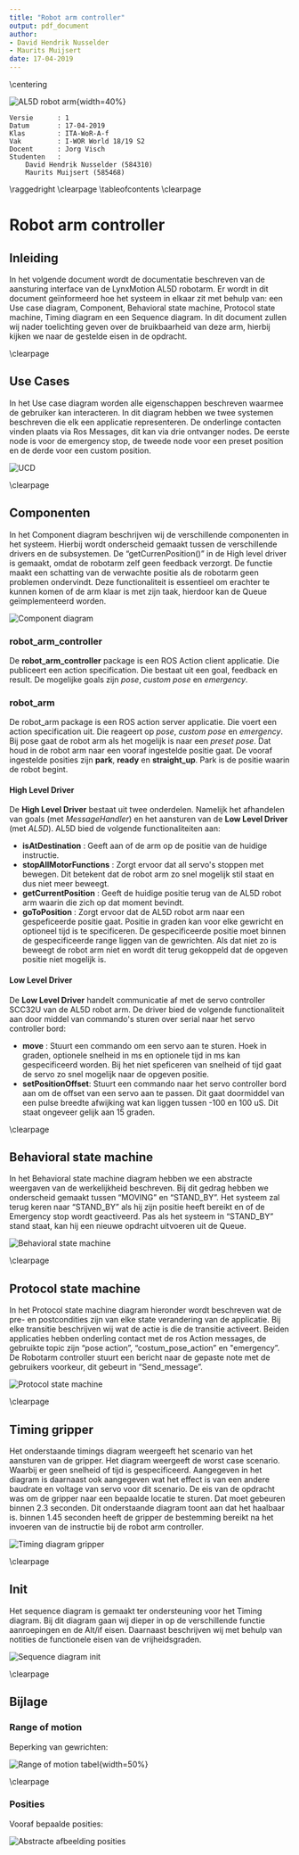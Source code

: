 ```yaml
---
title: "Robot arm controller"
output: pdf_document
author: 
- David Hendrik Nusselder
- Maurits Muijsert
date: 17-04-2019
---
```


\centering

![AL5D robot arm](images/picture.png){width=40%}

    Versie      : 1
    Datum       : 17-04-2019
    Klas        : ITA-WoR-A-f
    Vak         : I-WOR World 18/19 S2
    Docent      : Jorg Visch
    Studenten   :
        David Hendrik Nusselder (584310)
        Maurits Muijsert (585468)

\raggedright
\clearpage
\tableofcontents
\clearpage

# Robot arm controller

## Inleiding

In het volgende document wordt de documentatie beschreven van de aansturing interface van de LynxMotion AL5D robotarm. Er wordt in dit document geïnformeerd hoe het systeem in elkaar zit met behulp van: een Use case diagram, Component, Behavioral state machine, Protocol state machine, Timing diagram en een Sequence diagram. In dit document zullen wij nader toelichting geven over de bruikbaarheid van deze arm, hierbij kijken we naar de gestelde eisen in de opdracht.

\clearpage

## Use Cases

In het Use case diagram worden alle eigenschappen beschreven waarmee de gebruiker kan interacteren. In dit diagram hebben we twee systemen beschreven die elk een applicatie representeren. De onderlinge contacten vinden plaats via Ros Messages, dit kan via drie ontvanger nodes. De eerste node is voor de emergency stop, de tweede node voor een preset position en de derde voor een custom position.

![UCD](http://www.plantuml.com/plantuml/png/3SB1IWCn403Gkr-X1uzkm2YA8BAei7ihzDAUbjdiaAH99jl935lwzUtZFJn5SbaNLCwFGMHjNyOmR9sF4dJMXkmg2P9qhXPJDBOJ6gvpbGcuJ03KH3cIDmMQ89ibWcSepQXRkZK3YPRy8pKXVVU0hnzNdzx2kFkrXqlGRHYKq1wJtO_n9RLtby__drl_RF_kRm00)

\clearpage

## Componenten

In het Component diagram beschrijven wij de verschillende componenten in het systeem. Hierbij wordt onderscheid gemaakt tussen de verschillende drivers en de subsystemen. De “getCurrenPosition()” in de High level driver is gemaakt, omdat de robotarm zelf geen feedback verzorgt. De functie maakt een schatting van de verwachte positie als de robotarm geen problemen ondervindt. Deze functionaliteit is essentieel om erachter te kunnen komen of de arm klaar is met zijn taak, hierdoor kan de Queue geïmplementeerd worden.

![Component diagram](http://www.plantuml.com/plantuml/png/5SrFIuP04CVn-_Cgwj3LXQA485BwSqcAA0DFCgw3RhixQpEp2htwH-5t_7tuLgB0ccCuNJgo8O-OELpCgelS6yEm5PFJEGzPa6qYHTB2fcXYTlABXjEGj0UEFG29PdOqcGYYo6PqC354CVj_INJ89G0TiKTD7kcX1hmkI_hvAb-_iRrxyLtxr3GV-F_vlgxhc_ToQyDVvxVwwkPvtwb26dT-1W00)

### robot_arm_controller

De **robot_arm_controller** package is een ROS Action client applicatie. Die publiceert een action specification. Die bestaat uit een goal, feedback en result. De mogelijke goals zijn *pose*, *custom pose* en *emergency*.

### robot_arm

De robot_arm package is een ROS action server applicatie. Die voert een action specification uit. Die reageert op *pose*, *custom pose* en *emergency*. Bij pose gaat de robot arm als het mogelijk is naar een *preset pose*. Dat houd in de robot arm naar een vooraf ingestelde positie gaat. De vooraf ingestelde posities zijn **park**, **ready** en **straight_up**. Park is de positie waarin de robot begint.

#### High Level Driver

De **High Level Driver** bestaat uit twee onderdelen. Namelijk het afhandelen van goals (met *MessageHandler*) en het aansturen van de **Low Level Driver** (met *AL5D*). AL5D bied de volgende functionaliteiten aan:

* **isAtDestination** : Geeft aan of de arm op de positie van de huidige instructie.
* **stopAllMotorFunctions** : Zorgt ervoor dat all servo's stoppen met bewegen. Dit betekent dat de robot arm zo snel mogelijk stil staat en dus niet meer beweegt.
* **getCurrentPosition** : Geeft de huidige positie terug van de AL5D robot arm waarin die zich op dat moment bevindt.
* **goToPosition** : Zorgt ervoor dat de AL5D robot arm naar een gespeficeerde positie gaat. Positie in graden kan voor elke gewricht en optioneel tijd is te specificeren. De gespecificeerde positie moet binnen de gespecificeerde range liggen van de gewrichten. Als dat niet zo is beweegt de robot arm niet en wordt dit terug gekoppeld dat de opgeven positie niet mogelijk is.

#### Low Level Driver

De **Low Level Driver** handelt communicatie af met de servo controller SCC32U van de AL5D robot arm. De driver bied de volgende functionaliteit aan door middel van commando's sturen over serial naar het servo controller bord:

* **move** : Stuurt een commando om een servo aan te sturen. Hoek in graden, optionele snelheid in ms en optionele tijd in ms kan gespecificeerd worden. Bij het niet speficeren van snelheid of tijd gaat de servo zo snel mogelijk naar de opgeven positie.
* **setPositionOffset**: Stuurt een commando naar het servo controller bord aan om de offset van een servo aan te passen. Dit gaat doormiddel van een pulse breedte afwijking wat kan liggen tussen -100 en 100 uS. Dit staat ongeveer gelijk aan 15 graden.

\clearpage

## Behavioral state machine

In het Behavioral state machine diagram hebben we een abstracte weergaven van de werkelijkheid beschreven. Bij dit gedrag hebben we onderscheid gemaakt tussen “MOVING” en “STAND_BY”. Het systeem zal terug keren naar “STAND_BY” als hij zijn positie heeft bereikt en of de Emergency stop wordt geactiveerd. Pas als het systeem in “STAND_BY” stand staat, kan hij een nieuwe opdracht uitvoeren uit de Queue.

![Behavioral state machine](http://www.plantuml.com/plantuml/png/5SrDIyD0483XUt-57ZoQXOGG4CG6Fmu5GT5xc6p6xDhPsJWV5l-zBRpNbsUl1c9UQ7UTEP8lw49NoMpJkn04JisQBVdiYX8h6x8riPPGFEit1gbpjGcaJ02ivf9v3GNKKCAIOHKe6cPCy9kh07qO6Bv2J9cnsGZu8ZzOFIBVZu3jyDUFNy_J-z3rRTiztl8XRRGSFWbzE6eVwUVjvJJUT4_dTdlavRp_0m00)

\clearpage

## Protocol state machine

In het Protocol state machine diagram hieronder wordt beschreven wat de pre- en postcondities zijn van elke state verandering van de applicatie. Bij elke transitie beschrijven wij wat de actie is die de transitie activeert. Beiden applicaties hebben onderling contact met de ros Action messages, de gebruikte topic zijn “pose action”, “costum_pose_action” en "emergency”. De Robotarm controller stuurt een bericht naar de gepaste note met de gebruikers voorkeur, dit gebeurt in “Send_message”.

![Protocol state machine](http://www.plantuml.com/plantuml/png/9OrDIyD0443l_HLwy6XM52a8Oei5UqYbMEd1IvbkXksQtPbaFiZVDr9ufmUFjr83CQzbSPif5k_GfTnSp0Pz2K5WQbAsYvzTKIAJ8LaJkORgMNyn29_PJY3r141gBfbIgA264heCIQ1gs0iRHou70yFDrJP30Vh_lXdtIAzhmCVbSdVO7jjf_tFS-VOXVO_lQX_jFVQjzleSo_ZrEQtldZOpYnLID-T_)

\clearpage

## Timing gripper

Het onderstaande timings diagram weergeeft het scenario van het aansturen van de gripper. Het diagram weergeeft de worst case scenario. Waarbij er geen snelheid of tijd is gespecificeerd. Aangegeven in het diagram is daarnaast ook aangegeven wat het effect is van een andere baudrate en voltage van servo voor dit scenario. De eis van de opdracht was om de gripper naar een bepaalde locatie te sturen. Dat moet gebeuren binnen 2.3 seconden. Dit onderstaande diagram toont aan dat het haalbaar is. binnen 1.45 seconden heeft de gripper de bestemming bereikt na het invoeren van de instructie bij de robot arm controller.

![Timing diagram gripper](http://www.plantuml.com/plantuml/png/5OrDImCn443l_HLwyEX65544iGkYBXIyI3qkqsHCqoQJx7om-_FTmZizUBojAB1QoPlhH3vRGEDyTLHjyk8Smzp5f4Sxc23xIegadQ_55KjoGiVrK7K4BYC0YHedYgw0AB8B2I934QUfhFgJKsl8NSj0b-6RrZFIQmzu_tIh7pBOz_vd3Bjzh7U_Ip_yJL_BwNbtbaUVfq7c_kRXVMMpHGfh_Wy0)

\clearpage

## Init

Het sequence diagram is gemaakt ter ondersteuning voor het Timing diagram. Bij dit diagram gaan wij dieper in op de verschillende functie aanroepingen en de Alt/if eisen. Daarnaast beschrijven wij met behulp van notities de functionele eisen van de vrijheidsgraden.

![Sequence diagram init](http://www.plantuml.com/plantuml/png/5SrDImCn483XUt-57hnkm0yAWjY283dq8AAKNi8qEwHnaydkV13qrxk5z_hox4I1rMhPt6QAnKOqBZSNrLcUdMFeGyfwiRC9ScoaI3h4LbsrB3_ek9sR1k0Q04ZKE5Do5KIHtPWXCLHnWeiXHVIKTPWBqDLxrJOXlUm1xxVRhu_Qq-bq-En_nzz7FV9x-FRcS_2JFCMo77pVtpsyhMrsIEEw_mC0)

\clearpage

## Bijlage

### Range of motion

Beperking van gewrichten:

![Range of motion tabel](images/range_of_motion.png){width=50%}

\clearpage

### Posities

Vooraf bepaalde posities:

![Abstracte afbeelding posities](images/robot_arm_positions.png)